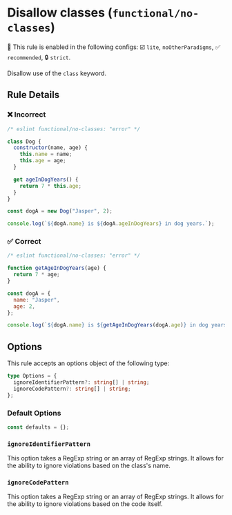 <!-- markdownlint-disable -->
<!-- begin auto-generated rule header -->

# Disallow classes (`functional/no-classes`)

💼 This rule is enabled in the following configs: ☑️ `lite`, `noOtherParadigms`, ✅ `recommended`, 🔒 `strict`.

<!-- end auto-generated rule header -->
<!-- markdownlint-restore -->
<!-- markdownlint-restore -->

Disallow use of the `class` keyword.

## Rule Details

### ❌ Incorrect

<!-- eslint-skip -->

```js
/* eslint functional/no-classes: "error" */

class Dog {
  constructor(name, age) {
    this.name = name;
    this.age = age;
  }

  get ageInDogYears() {
    return 7 * this.age;
  }
}

const dogA = new Dog("Jasper", 2);

console.log(`${dogA.name} is ${dogA.ageInDogYears} in dog years.`);
```

### ✅ Correct

```js
/* eslint functional/no-classes: "error" */

function getAgeInDogYears(age) {
  return 7 * age;
}

const dogA = {
  name: "Jasper",
  age: 2,
};

console.log(`${dogA.name} is ${getAgeInDogYears(dogA.age)} in dog years.`);
```

## Options

This rule accepts an options object of the following type:

```ts
type Options = {
  ignoreIdentifierPattern?: string[] | string;
  ignoreCodePattern?: string[] | string;
};
```

### Default Options

```ts
const defaults = {};
```

### `ignoreIdentifierPattern`

This option takes a RegExp string or an array of RegExp strings.
It allows for the ability to ignore violations based on the class's name.

### `ignoreCodePattern`

This option takes a RegExp string or an array of RegExp strings.
It allows for the ability to ignore violations based on the code itself.
